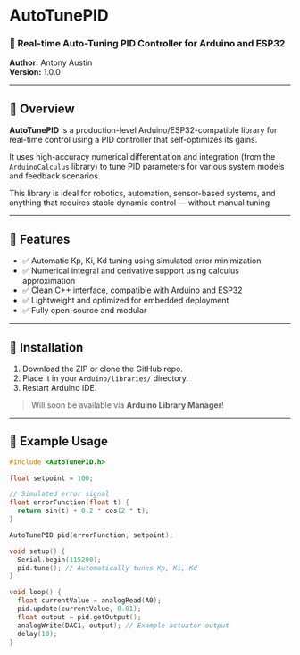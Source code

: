# AutoTunePID

### 🧠 Real-time Auto-Tuning PID Controller for Arduino and ESP32  
**Author:** Antony Austin  
**Version:** 1.0.0

---

## 🚀 Overview

**AutoTunePID** is a production-level Arduino/ESP32-compatible library for real-time control using a PID controller that self-optimizes its gains.

It uses high-accuracy numerical differentiation and integration (from the `ArduinoCalculus` library) to tune PID parameters for various system models and feedback scenarios.

This library is ideal for robotics, automation, sensor-based systems, and anything that requires stable dynamic control — without manual tuning.

---

## 🎯 Features

- ✅ Automatic Kp, Ki, Kd tuning using simulated error minimization  
- ✅ Numerical integral and derivative support using calculus approximation  
- ✅ Clean C++ interface, compatible with Arduino and ESP32  
- ✅ Lightweight and optimized for embedded deployment  
- ✅ Fully open-source and modular

---

## 🔧 Installation

1. Download the ZIP or clone the GitHub repo.
2. Place it in your `Arduino/libraries/` directory.
3. Restart Arduino IDE.

> Will soon be available via **Arduino Library Manager**!

---

## 🧪 Example Usage

```cpp
#include <AutoTunePID.h>

float setpoint = 100;

// Simulated error signal
float errorFunction(float t) {
  return sin(t) + 0.2 * cos(2 * t);
}

AutoTunePID pid(errorFunction, setpoint);

void setup() {
  Serial.begin(115200);
  pid.tune(); // Automatically tunes Kp, Ki, Kd
}

void loop() {
  float currentValue = analogRead(A0);
  pid.update(currentValue, 0.01);
  float output = pid.getOutput();
  analogWrite(DAC1, output); // Example actuator output
  delay(10);
}
